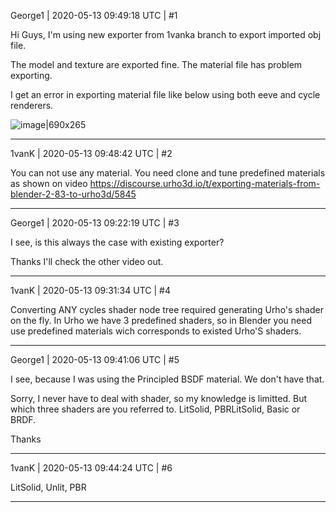 George1 | 2020-05-13 09:49:18 UTC | #1

Hi Guys,
I'm using new exporter from 1vanka branch to export imported obj file.

The model and texture are exported fine.  The material file has problem exporting.

I get an error in exporting material file like below using both eeve and cycle renderers.

![image|690x265](upload://zRWJse0HXYdOKfDy8lNjPoCzqNt.png)

-------------------------

1vanK | 2020-05-13 09:48:42 UTC | #2

You can not use any material. You need clone and tune predefined materials as shown on video https://discourse.urho3d.io/t/exporting-materials-from-blender-2-83-to-urho3d/5845

-------------------------

George1 | 2020-05-13 09:22:19 UTC | #3

I see, is this always the case with existing exporter?

Thanks I'll check the other video out.

-------------------------

1vanK | 2020-05-13 09:31:34 UTC | #4

Converting ANY cycles shader node tree required generating Urho's shader on the fly. In Urho we have 3 predefined shaders, so in Blender you need use predefined materials wich corresponds to existed Urho'S shaders.

-------------------------

George1 | 2020-05-13 09:41:06 UTC | #5

I see, because I was using the Principled BSDF material. We don't have that.

Sorry, I never have to deal with shader, so my knowledge is limitted.  But which three shaders are you referred to.   LitSolid, PBRLitSolid, Basic or BRDF.

Thanks

-------------------------

1vanK | 2020-05-13 09:44:24 UTC | #6

LitSolid, Unlit, PBR

-------------------------

